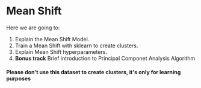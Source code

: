 # Mean Shift
Here we are going to:

1. Explain the Mean Shift Model.
2. Train a Mean Shift with sklearn to create clusters.
3. Explain Mean Shift hyperparameters.
4. **Bonus track** Brief introduction to Principal Componet Analysis Algorithm

#### Please don't use this dataset to create clusters, it's only for learning purposes
